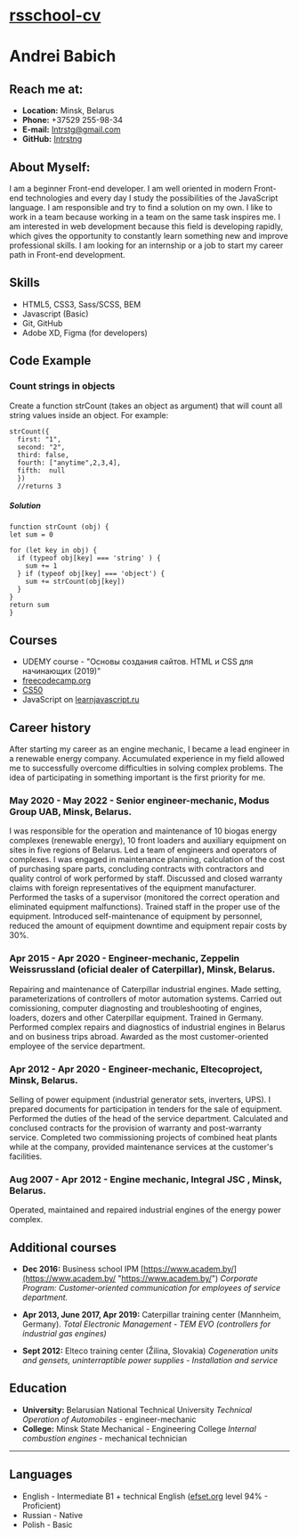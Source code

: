 [rsschool-cv](https://Intrstng.github.io/rsschool-cv/rsccool-cv "rsschool-cv")
====
# Andrei Babich
## Reach me at:
* **Location:** Minsk, Belarus
* **Phone:** +37529 255-98-34
* **E-mail:** Intrstg@gmail.com
* **GitHub:** [Intrstng](https://github.com/Intrstng "Intrstng")

## About Myself:

I am a beginner Front-end developer. I am well oriented in modern Front-end technologies and every day I study the possibilities of the JavaScript language. I am responsible and try to find a solution on my own. I like to work in a team because working in a team on the same task inspires me.
I am interested in web development because this field is developing rapidly, which gives the opportunity to constantly learn something new and improve professional skills.
I am looking for an internship or a job to start my career path in Front-end development.

## Skills

* HTML5, CSS3, Sass/SCSS, BEM
* Javascript (Basic)
* Git, GitHub
* Adobe XD, Figma (for developers)

## Code Example
### Count strings in objects
Create a function strCount (takes an object as argument) that will count all string values inside an object. For example:
```
strCount({
  first: "1",
  second: "2",
  third: false,
  fourth: ["anytime",2,3,4],
  fifth:  null
  })
  //returns 3
```
##### Solution

```
function strCount (obj) {
let sum = 0

for (let key in obj) {
  if (typeof obj[key] === 'string' ) {
    sum += 1
  } if (typeof obj[key] === 'object') {
    sum += strCount(obj[key])
  }
}
return sum
}
```

## Courses
* UDEMY course - "Основы создания сайтов. HTML и CSS для начинающих (2019)"
* [freecodecamp.org](https://www.freecodecamp.org/ "freecodecamp.org")
* [CS50](https://www.youtube.com/channel/UCcabW7890RKJzL968QWEykA/ "CS50")
* JavaScript on [learnjavascript.ru](https://learn.javascript.ru/ "learnjavascript.ru")

## Career history
After starting my career as an engine mechanic, I became a lead engineer in a renewable energy company. Accumulated experience in my field allowed me to successfully overcome difficulties in solving complex problems. The idea of participating in something important is the first priority for me.
### May 2020 - May 2022 - Senior engineer-mechanic, Modus Group UAB, Minsk, Belarus.
I was responsible for the operation and maintenance of 10 biogas energy complexes (renewable energy), 10 front loaders and auxiliary equipment on sites in five regions of Belarus.
Led a team of engineers and operators of complexes. I was engaged in maintenance planning, calculation of the cost of purchasing spare parts, concluding contracts with contractors and quality control of work performed by staff. Discussed and closed warranty claims with foreign representatives of the equipment manufacturer.
Performed the tasks of a supervisor (monitored the correct operation and eliminated equipment malfunctions). Trained staff in the proper use of the equipment. Introduced self-maintenance of equipment by personnel, reduced the amount of equipment downtime and equipment repair costs by 30%.

### Apr 2015 - Apr 2020 - Engineer-mechanic, Zeppelin Weissrussland (oficial dealer of Caterpillar), Minsk, Belarus.

Repairing and maintenance of Caterpillar industrial engines. Made setting, parameterizations of controllers of motor automation systems. Carried out comissioning, computer diagnosting and troubleshooting of engines, loaders, dozers and other Caterpillar equipment. Trained in Germany. Performed complex repairs and diagnostics of industrial engines in Belarus and on business trips abroad. Awarded as the most customer-oriented employee of the service department.

### Apr 2012 - Apr 2020 - Engineer-mechanic, Eltecoproject, Minsk, Belarus.

Selling of power equipment (industrial generator sets, inverters, UPS). I prepared documents for participation in tenders for the sale of equipment. Performed the duties of the head of the service department. Calculated and conclused contracts for the provision of warranty and post-warranty service. Completed two commissioning projects of combined heat plants while at the company, provided maintenance services at the customer's facilities.

### Aug 2007 - Apr 2012 - Engine mechanic, Integral JSC , Minsk, Belarus.

Operated, maintained  and repaired industrial engines of the energy power complex.

## Additional courses
 * **Dec 2016:** Business school IPM [https://www.academ.by/](https://www.academ.by/ "https://www.academ.by/")
 *Corporate Program: Customer-oriented communication for employees of service department.*

 * **Apr 2013, June 2017, Apr 2019:** Caterpillar training center (Mannheim, Germany).
 *Total Electronic Management - TEM EVO (controllers for industrial gas engines)* 
 * **Sept 2012:** Elteco training center (Žilina, Slovakia) *Cogeneration units and gensets, uninterraptible power supplies - Installation and service*
## Education
* **University:** Belarusian National Technical University
*Technical Operation of Automobiles* - engineer-mechanic
* **College:** Minsk State Mechanical - Engineering College
 *Internal combustion engines* - 
 mechanical technician
----
## Languages
* English - Intermediate B1 + technical English ([efset.org](https://www.efset.org/quick-check/"efset.org") level 94% - Proficient)
* Russian - Native
* Polish - Basic
